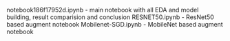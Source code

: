 notebook186f17952d.ipynb - main notebook with all EDA and model building, result comparision and conclusion
RESNET50.ipynb - ResNet50 based augment notebook
Mobilenet-SGD.ipynb - MobileNet based augment notebook
